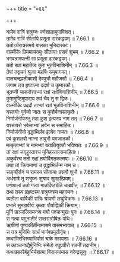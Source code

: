 +++
title = "०६६"

+++


  
यामेव रात्रिं शत्रुघ्नः पर्णशालामुपाविशत्।  
तामेव रात्रिं सीतापि प्रसूता दारकद्वयम् ॥ 7.66.1 ॥   
ततोऽर्धरात्रसमये बालका मुनिदारकाः।  
वाल्मीकेः प्रियमाचख्युः सीतायाः प्रसवं शुभम् ॥ 7.66.2 ॥   
भगवन्रामपत्नी सा प्रसूता दारकद्वयम्।  
ततो रक्षां महातेजः कुरु भूतविनाशिनीम् ॥ 7.66.3 ॥   
तेषां तद्वचनं श्रुत्वा महर्षिः समुपागमत्।  
बालचन्द्रप्रतीकाशौ देवपुत्रौ महौजसौ ॥ 7.66.4 ॥   
जगाम तत्र हृष्टात्मा ददर्श च कुमारकौ।  
भूतघ्नीं चाकरोत्ताभ्यां रक्षां रक्षोविनाशिनीम् ॥ 7.66.5 ॥   
कुशमुष्टिमुपादाय लवं चैव तु स द्विजः।  
वाल्मीकिः प्रददौ ताभ्यां रक्षां भूतविनाशिनीम् ॥ 7.66.6 ॥   
यस्तयोः पूर्वजो जातः स कुशैर्मन्त्रसत्कृतैः।  
निर्मार्जनीयस्तु तदा कुश इत्यस्य नाम तत् ॥ 7.66.7 ॥   
यश्चावरो भवेत्ताभ्यां लवेन स समाहितः।  
निर्मार्जनीयो वृद्धाभिर्लव इत्येव नामतः ॥ 7.66.8 ॥   
एवं कुशलवौ नाम्ना तावुभौ यमजातकौ।  
मत्कृताभ्यां च नामभ्यां ख्यातियुक्तौ भविष्यतः ॥ 7.66.9 ॥   
तां रक्षां जगृहुस्ताश्च मुनिहस्तात्समाहिताः।  
अकुर्वंश्च ततो रक्षां तयोर्विगतकल्मषाः ॥ 7.66.10 ॥   
तथा तां क्रियमाणां च वृद्धाभिर्जन्म नाम च।  
सङ्कीर्तनं च रामस्य सीतायाः प्रसवौ शुभौ ॥ 7.66.11 ॥   
अर्धरात्रे तु शत्रुघ्नः शुश्राव सुमहत्प्रियम्।  
पर्णशालां ततो गत्वा मातर्दिष्ट्येति चाब्रवीत् ॥ 7.66.12 ॥   
तथा तस्य प्रहृष्टस्य शत्रुघ्नस्य महात्मनः।  
व्यतीता वार्षिकी रात्रिः श्रावणी लघुविक्रमः ॥ 7.66.13 ॥   
प्रभाते सुमहावीर्यः कृत्वा पौर्वाह्णिकीं क्रियाम्।  
मुनिं प्राञ्जलिरामन्त्र्य ययौ पश्चान्मुखः पुनः ॥ 7.66.14 ॥   
स गत्वा यमुनातीरं सप्तरात्रोषितः पथि।  
ऋषीणां पुण्यकीर्तीनामाश्रमे वासमभ्ययात् ॥ 7.66.15 ॥   
स तत्र मुनिभिः सार्धं भार्गवप्रमुखैर्नृपः।  
कथाभिरभिरूपाभिर्वासं चक्रे महायशाः ॥ 7.66.16 ॥   
स काञ्चनाद्यैर्मुनिभिः समेतो रघुप्रवीरो रजनीं तदानीम्।  
कथाप्रकारैर्बहुभिर्महात्मा विरामयामास नरेन्द्रसूनुः ॥ 7.66.17 ॥   
